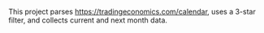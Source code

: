 This project parses https://tradingeconomics.com/calendar, uses a 3-star filter, and collects current and next month data.
